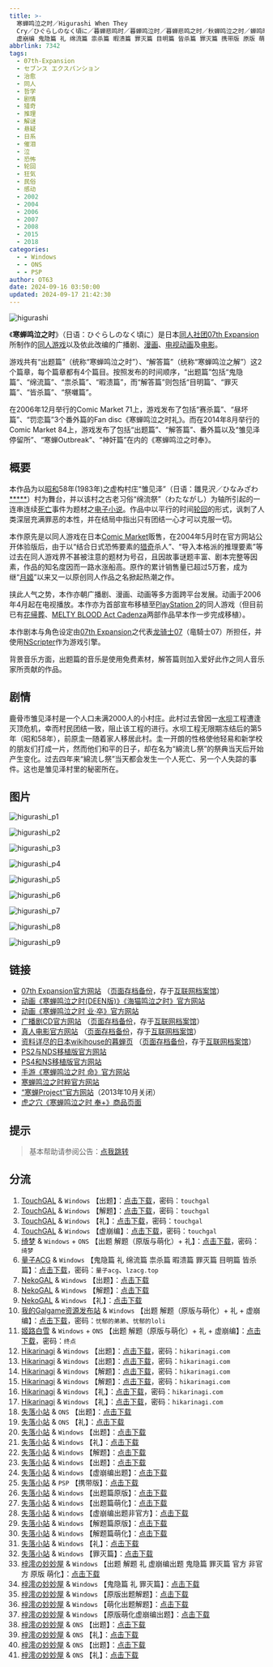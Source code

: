 ```yaml
---
title: >-
  寒蝉鸣泣之时／Higurashi When They
  Cry／ひぐらしのなく頃に／暮蝉悲鸣时／暮蝉鸣泣时／暮蝉悲鸣之时／秋蝉鸣泣之时／蝉鸣时分／蝉鸣之时／蜩鸣之时／寒蝉鸣泣时／蝉在叫人坏掉／出题 解题 礼
  虚崩编 鬼隐篇 礼 绵流篇 祟杀篇 暇溃篇 罪灭篇 目明篇 皆杀篇 罪灭篇 携带版 原版 萌化版
abbrlink: 7342
tags:
  - 07th-Expansion
  - セブンス エクスパンション
  - 治愈
  - 同人
  - 哲学
  - 剧情
  - 猎奇
  - 推理
  - 解谜
  - 悬疑
  - 日系
  - 催泪
  - 泣
  - 恐怖
  - 轮回
  - 狂気
  - 民俗
  - 感动
  - 2002
  - 2004
  - 2006
  - 2007
  - 2008
  - 2015
  - 2018
categories:
  - - Windows
  - - ONS
  - - PSP
author: OT63
date: 2024-09-16 03:50:00
updated: 2024-09-17 21:42:30
---
```


![higurashi](https://unpkg.com/galgame/img/higurashi.webp)

《**寒蝉鸣泣之时**》（日语：ひぐらしのなく頃に）是日本[同人社团](https://zh.wikipedia.org/wiki/同人社團)[07th Expansion](https://zh.wikipedia.org/wiki/07th_Expansion)所制作的[同人游戏](https://zh.wikipedia.org/wiki/同人遊戲)以及依此改编的广播剧、[漫画](https://zh.wikipedia.org/wiki/漫畫)、[电视动画](https://zh.wikipedia.org/wiki/電視動畫)及[电影](https://zh.wikipedia.org/wiki/電影)。

<!-- more -->

游戏共有“出题篇”（统称“寒蝉鸣泣之时”）、“解答篇”（统称“寒蝉鸣泣之解”）这2个篇章，每个篇章都有4个篇目。按照发布的时间顺序，“出题篇”包括“鬼隐篇”、“绵流篇”、“祟杀篇”、“暇溃篇”，而“解答篇”则包括“目明篇”、“罪灭篇”、“皆杀篇”、“祭囃篇”。

在2006年12月举行的Comic Market 71上，游戏发布了包括“赛杀篇”、“昼坏篇”、“罚恋篇”3个番外篇的Fan disc《寒蝉鸣泣之时礼》。而在2014年8月举行的Comic Market 84上，游戏发布了包括“出题篇”、“解答篇”、番外篇以及“雏见泽停留所”、“寒蝉Outbreak”、“神奸篇”在内的《寒蝉鸣泣之时奉》。

## 概要

本作品为以[昭和](https://zh.wikipedia.org/wiki/昭和)58年(1983年)之虚构村庄“雏见泽”（日语：雛見沢／ひなみざわ[*****](https://ja.wikipedia.org/wiki/雛見沢)）村为舞台，并以该村之古老习俗“绵流祭”（わたながし）为轴所引起的一连串连续[死亡](https://zh.wikipedia.org/wiki/死亡)事件为题材之[电子小说](https://zh.wikipedia.org/wiki/電子小說)。作品中以平行的时间[轮回](https://zh.wikipedia.org/wiki/輪迴)的形式，讽刺了人类深层充满罪恶的本性，并在结局中指出只有团结一心才可以克服一切。

本作原先是以同人游戏在日本[Comic Market](https://zh.wikipedia.org/wiki/Comic_Market)贩售，在2004年5月时在官方网站公开体验版后，由于以“结合日式恐怖要素的[猎奇](https://zh.wikipedia.org/wiki/獵奇)杀人”、“导入本格派的推理要素”等过去在同人游戏界不甚被注意的题材为号召，且因故事谜题丰富、剧本完整等因素，作品的知名度因而一路水涨船高。原作的累计销售量已超过5万套，成为继“[月姬](https://zh.wikipedia.org/wiki/月姬)”以来又一以原创同人作品之名掀起热潮之作。

挟此人气之势，本作亦朝广播剧、漫画、动画等多方面跨平台发展。动画于2006年4月起在电视播放。本作亦为首部宣布移植至[PlayStation 2](https://zh.wikipedia.org/wiki/PlayStation_2)的同人游戏（但目前已有[花帰葬](https://zh.wikipedia.org/wiki/花帰葬)、[MELTY BLOOD Act Cadenza](https://zh.wikipedia.org/wiki/MELTY_BLOOD)两部作品早本作一步完成移植）。

本作剧本与角色设定由[07th Expansion](https://zh.wikipedia.org/wiki/07th_Expansion)之代表[龙骑士07](https://zh.wikipedia.org/wiki/龍騎士07)（竜騎士07）所担任，并使用[NScripter](https://zh.wikipedia.org/wiki/NScripter)作为游戏引擎。

背景音乐方面，出题篇的音乐是使用免费素材，解答篇则加入爱好此作之同人音乐家所贡献的作品。

## 剧情

鹿骨市雏见泽村是一个人口未满2000人的小村庄。此村过去曾因一[水坝](https://zh.wikipedia.org/wiki/水壩)工程遭逢灭顶危机，幸而村民团结一致，阻止该工程的进行。水坝工程无限期冻结后的第5年（昭和58年），前原圭一随着家人移居此村。圭一开朗的性格使他轻易和新学校的朋友们打成一片，然而他们和平的日子，却在名为“綿流し祭”的祭典当天后开始产生变化。过去四年来“綿流し祭”当天都会发生一个人死亡、另一个人失踪的事件。这也是雏见泽村里的秘密所在。

## 图片

![higurashi_p1](https://unpkg.com/galgame/img/higurashi_p1.webp)

![higurashi_p2](https://unpkg.com/galgame/img/higurashi_p2.webp)

![higurashi_p3](https://unpkg.com/galgame/img/higurashi_p3.webp)

![higurashi_p4](https://unpkg.com/galgame/img/higurashi_p4.webp)

![higurashi_p5](https://unpkg.com/galgame/img/higurashi_p5.webp)

![higurashi_p6](https://unpkg.com/galgame/img/higurashi_p6.webp)

![higurashi_p7](https://unpkg.com/galgame/img/higurashi_p7.webp)

![higurashi_p8](https://unpkg.com/galgame/img/higurashi_p8.webp)

![higurashi_p9](https://unpkg.com/galgame/img/higurashi_p9.webp)

## 链接

- [07th Expansion官方网站](http://07th-expansion.net/) （[页面存档备份](https://web.archive.org/web/20120213175255/http://07th-expansion.net/)，存于[互联网档案馆](https://zh.wikipedia.org/wiki/互联网档案馆)）
- [动画《寒蝉鸣泣之时(DEEN版)》《海猫鸣泣之时》官方网站](http://oyashirosama.com/web/)
- [动画《寒蝉鸣泣之时 业·卒》官方网站](https://higurashianime.com/)
- [广播剧CD官方网站](http://higurashi-cd.com/) （[页面存档备份](https://web.archive.org/web/20060719063113/http://higurashi-cd.com/)，存于[互联网档案馆](https://zh.wikipedia.org/wiki/互联网档案馆)）
- [真人电影官方网站](http://www.higurashi-movie.com/) （[页面存档备份](https://web.archive.org/web/20071205231811/http://www.higurashi-movie.com/)，存于[互联网档案馆](https://zh.wikipedia.org/wiki/互联网档案馆)）
- [资料详尽的日本wikihouse的暮蝉页](http://www.wikihouse.com/higurasi/index.php) （[页面存档备份](https://web.archive.org/web/20061109181022/http://www.wikihouse.com/higurasi/index.php)，存于[互联网档案馆](https://zh.wikipedia.org/wiki/互联网档案馆)）
- [PS2与NDS移植版官方网站](https://web.archive.org/web/20101006145836/http://higu.biz/)
- [PS4和NS移植版官方网站](http://www.entergram.co.jp/higurashihou)
- [手游《寒蝉鸣泣之时 命》官方网站](https://higurashi-mei.com/)
- [寒蝉鸣泣之时粹官方网站](https://web.archive.org/web/20150906194549/http://www.kaga-create.co.jp/higurashisui/)
- [“寒蝉Project”官方网站](http://www.higurashi-pj.jp/)（2013年10月关闭）
- [虎之穴《寒蝉鸣泣之时 奉+》商品页面](https://ecs.toranoana.jp/tora/ec/cit/pages/all/item/2021/12/23/00001/)

## 提示

> 基本帮助请参阅公告：[点我跳转](/p/announcement/)

## 分流

1. [TouchGAL](https://touchgal.net/) & `Windows` 【出题】：[点击下载](https://pan.touchgal.net/s/q52OIb)，密码：`touchgal`
2. [TouchGAL](https://touchgal.net/) & `Windows` 【解题】：[点击下载](https://pan.touchgal.net/s/kgjQcg)，密码：`touchgal`
3. [TouchGAL](https://touchgal.net/) & `Windows` 【礼】：[点击下载](https://pan.touchgal.net/s/nGboiY)，密码：`touchgal`
4. [TouchGAL](https://touchgal.net/) & `Windows` 【虚崩编】：[点击下载](https://pan.touchgal.net/s/BJBNsw)，密码：`touchgal`
5. [绮梦](https://acgs.one/) & `Windows` + `ONS` 【出题 解题（原版与萌化）+ 礼】：[点击下载](https://acgs.one/game/230.html)，密码：`绮梦`
6. [量子ACG](https://lzacg.org/) & `Windows` 【鬼隐篇 礼 绵流篇 祟杀篇 暇溃篇 罪灭篇 目明篇 皆杀篇】：[点击下载](https://lzacg.org/7104)，密码：`量子acg`、`lzacg.top`
7. [NekoGAL](https://www.nekogal.com/) & `Windows` 【出题】：[点击下载](https://pan.nekogal.top/s/72ncw)
8. [NekoGAL](https://www.nekogal.com/) & `Windows` 【解题】：[点击下载](https://pan.nekogal.top/s/XRnUJ)
9. [NekoGAL](https://www.nekogal.com/) & `Windows` 【礼】：[点击下载](https://pan.nekogal.top/s/mp2Cn)
10. [我的Galgame资源发布站](https://www.ttloli.com/) & `Windows` 【出题 解题（原版与萌化）+ 礼 + 虚崩编】：[点击下载](https://www.ttloli.com/hanchanmingqizhishi.html)，密码：`忧郁的弟弟`、`忧郁的loli`
11. [姬路白雪](https://jlbx.xyz/) & `Windows` + `ONS` 【出题 解题（原版与萌化）+ 礼 + 虚崩编】：[点击下载](https://pan.jlbx.xyz/?s=%E5%AF%92%E8%9D%89%E9%B8%A3%E6%B3%A3%E4%B9%8B%E6%97%B6)，密码：`终点`
12. [Hikarinagi](https://www.hikarinagi.com/) & `Windows` 【出题】：[点击下载](https://pan.himoe.uk/s/mnGTK)，密码：`hikarinagi.com`
13. [Hikarinagi](https://www.hikarinagi.com/) & `Windows` 【出题】：[点击下载](https://pan.himoe.uk/s/n2ptq)，密码：`hikarinagi.com`
14. [Hikarinagi](https://www.hikarinagi.com/) & `Windows` 【解题】：[点击下载](https://pan.himoe.uk/s/no7tq)，密码：`hikarinagi.com`
15. [Hikarinagi](https://www.hikarinagi.com/) & `Windows` 【解题】：[点击下载](https://pan.himoe.uk/s/m13IK)，密码：`hikarinagi.com`
16. [Hikarinagi](https://www.hikarinagi.com/) & `Windows` 【礼】：[点击下载](https://pan.himoe.uk/s/o0XhL)，密码：`hikarinagi.com`
17. [Hikarinagi](https://www.hikarinagi.com/) & `Windows` 【礼】：[点击下载](https://pan.himoe.uk/s/lZ1U5)，密码：`hikarinagi.com`
18. [失落小站](https://www.shinnku.com/) & `ONS` 【出题】：[点击下载](https://www.shinnku.com/api/download/0/ons/%E5%AF%92%E8%9D%89%E9%B8%A3%E6%B3%A3%E4%B9%8B%E6%97%B6.zip)
19. [失落小站](https://www.shinnku.com/) & `ONS` 【礼】：[点击下载](https://www.shinnku.com/api/download/0/ons/%E5%AF%92%E8%9D%89%E9%B8%A3%E6%B3%A3%E4%B9%8B%E6%97%B6%E7%A4%BC.zip)
20. [失落小站](https://www.shinnku.com/) & `Windows` 【出题】：[点击下载](https://www.shinnku.com/api/download/0/win/%E5%AF%92%E8%9D%89%E9%B8%A3%E6%B3%A3%E4%B9%8B%E6%97%B6%20%E5%87%BA%E9%A2%98%E7%AF%87.7z)
21. [失落小站](https://www.shinnku.com/) & `Windows` 【礼】：[点击下载](https://www.shinnku.com/api/download/0/win/%E5%AF%92%E8%9D%89%E9%B8%A3%E6%B3%A3%E4%B9%8B%E6%97%B6%20%E7%A4%BC.7z)
22. [失落小站](https://www.shinnku.com/) & `Windows` 【解题】：[点击下载](https://www.shinnku.com/api/download/0/win/%E5%AF%92%E8%9D%89%E9%B8%A3%E6%B3%A3%E4%B9%8B%E6%97%B6%20%E8%A7%A3.7z)
23. [失落小站](https://www.shinnku.com/) & `Windows` 【出题】：[点击下载](https://www.shinnku.com/api/download/0/win/%E5%AF%92%E8%9D%89%E9%B8%A3%E6%B3%A3%E4%B9%8B%E6%97%B6.7z)
24. [失落小站](https://www.shinnku.com/) & `Windows` 【虚崩编出题】：[点击下载](https://www.shinnku.com/api/download/0/win/%E5%AF%92%E8%9D%89%E9%B8%A3%E6%B3%A3%E4%B9%8B%E6%97%B6%E8%99%9A%E5%B4%A9%E7%BC%96%E5%87%BA%E9%A2%98.7z)
25. [失落小站](https://www.shinnku.com/) & `PSP` 【携带版】：[点击下载](https://www.shinnku.com/api/download/psp/pspch/101-200/%E5%AF%92%E8%9D%89%E9%B8%A3%E6%B3%A3%E4%B9%8B%E6%97%B6%20%E6%90%BA%E5%B8%A6%E7%89%88%20[%E7%AE%80][CG%E6%B1%89%E5%8C%96%E7%BB%84]/1663%20-%20%E5%AF%92%E8%9D%89%E9%B8%A3%E6%B3%A3%E4%B9%8B%E6%97%B6%20%E6%90%BA%E5%B8%A6%E7%89%88%20[%E7%AE%80]%20[CG%E6%B1%89%E5%8C%96%E7%BB%84].iso)
26. [失落小站](https://www.shinnku.com/) & `Windows` 【出题篇原版】：[点击下载](https://www.shinnku.com/api/download/zd/0001-0500/[040813][07th%20Expansion]%20%E5%AF%92%E8%9D%89%E9%B8%A3%E6%B3%A3%E4%B9%8B%E6%97%B6%C2%B7%E5%87%BA%E9%A2%98%E7%AF%87%EF%BC%88%E5%8E%9F%E7%89%88%EF%BC%89.rar)
27. [失落小站](https://www.shinnku.com/) & `Windows` 【出题篇萌化】：[点击下载](https://www.shinnku.com/api/download/zd/0001-0500/[040813][07th%20Expansion]%20%E5%AF%92%E8%9D%89%E9%B8%A3%E6%B3%A3%E4%B9%8B%E6%97%B6%C2%B7%E5%87%BA%E9%A2%98%E7%AF%87%EF%BC%88%E8%90%8C%E5%8C%96%E7%89%88%EF%BC%89.rar)
28. [失落小站](https://www.shinnku.com/) & `Windows` 【虚崩编出题非官方】：[点击下载](https://www.shinnku.com/api/download/zd/0001-0500/[050914][07th%20Expansion]%20%E5%AF%92%E8%9D%89%E9%B8%A3%E6%B3%A3%E4%B9%8B%E6%97%B6%E8%99%9A%E5%B4%A9%E7%BC%96%E5%87%BA%E9%A2%98%EF%BC%88%E9%9D%9E%E5%AE%98%E6%96%B9%EF%BC%89.rar)
29. [失落小站](https://www.shinnku.com/) & `Windows` 【解题篇原版】：[点击下载](https://www.shinnku.com/api/download/zd/0001-0500/[060813][07th%20Expansion]%20%E5%AF%92%E8%9D%89%E9%B8%A3%E6%B3%A3%E4%B9%8B%E6%97%B6%C2%B7%E8%A7%A3%E9%A2%98%E7%AF%87%EF%BC%88%E5%8E%9F%E7%89%88%EF%BC%89.rar)
30. [失落小站](https://www.shinnku.com/) & `Windows` 【解题篇萌化】：[点击下载](https://www.shinnku.com/api/download/zd/0001-0500/[060813][07th%20Expansion]%20%E5%AF%92%E8%9D%89%E9%B8%A3%E6%B3%A3%E4%B9%8B%E6%97%B6%C2%B7%E8%A7%A3%E9%A2%98%E7%AF%87%EF%BC%88%E8%90%8C%E5%8C%96%E7%89%88%EF%BC%89.rar)
31. [失落小站](https://www.shinnku.com/) & `Windows` 【礼】：[点击下载](https://www.shinnku.com/api/download/zd/0001-0500/[061231][07th%20Expansion]%20%E5%AF%92%E8%9D%89%E9%B8%A3%E6%B3%A3%E4%B9%8B%E6%97%B6%C2%B7%E7%A4%BC.rar)
32. [失落小站](https://www.shinnku.com/) & `Windows` 【罪灭篇】：[点击下载](https://www.shinnku.com/api/download/zd/1001-1500/[180615][07th%20Expansion]%20%E5%AF%92%E8%9D%89%E9%B8%A3%E6%B3%A3%E4%B9%8B%E6%97%B6%E2%80%9B%EF%BC%9A%E7%BD%AA%E7%81%AD%E7%AF%87.rar)
33. [梓澪の妙妙屋](https://zi0.cc/) & `Windows` 【出题 解题 礼 虚崩编出题 鬼隐篇 罪灭篇 官方 非官方 原版 萌化】：[点击下载](https://zi0.cc/%60%E3%80%90%E5%90%88%E9%9B%86%E7%B3%BB%E5%88%97%E3%80%91/%E6%B1%89%E5%8C%96galgame%E4%BC%9A%E7%A4%BE%E5%90%88%E9%9B%86/%E6%B1%89%E5%8C%96%E4%BC%9A%E7%A4%BE%E5%90%88%E9%9B%86%E9%83%A8%E5%88%86%20part1/07th%20Expansion/%E6%B1%89%E5%8C%96%E7%89%88)
34. [梓澪の妙妙屋](https://zi0.cc/) & `Windows` 【鬼隐篇 礼 罪灭篇】：[点击下载](https://zi0.cc/.%E3%80%90%E5%A4%8F%E9%A3%8E%E3%80%91/.%E3%80%90%E5%A4%8F%E9%A3%8E-1%E3%80%91/AVG%EF%BC%88%E8%A7%86%E8%A7%89%E5%B0%8F%E8%AF%B4%EF%BC%89/%E3%80%90PC%E3%80%91/%E3%80%90PC%E3%80%91%E5%AF%92%E8%9D%89%E9%B8%A3%E6%B3%A3%E4%B9%8B%E6%97%B6?from=search)
35. [梓澪の妙妙屋](https://zi0.cc/) & `Windows` 【原版出题解题】：[点击下载](https://zi0.cc/.%E3%80%90%E5%A4%8F%E9%A3%8E%E3%80%91/.%E3%80%90%E5%A4%8F%E9%A3%8E-1%E3%80%91/AVG%EF%BC%88%E8%A7%86%E8%A7%89%E5%B0%8F%E8%AF%B4%EF%BC%89/%E3%80%90PC%E3%80%91/%E3%80%90PC%E3%80%91%E3%80%90%E5%8E%9F%E7%89%88%E3%80%91%E5%AF%92%E8%9D%89%E9%B8%A3%E6%B3%A3%E4%B9%8B%E6%97%B6?from=search)
36. [梓澪の妙妙屋](https://zi0.cc/) & `Windows` 【萌化出题解题】：[点击下载](https://zi0.cc/.%E3%80%90%E5%A4%8F%E9%A3%8E%E3%80%91/.%E3%80%90%E5%A4%8F%E9%A3%8E-1%E3%80%91/AVG%EF%BC%88%E8%A7%86%E8%A7%89%E5%B0%8F%E8%AF%B4%EF%BC%89/%E3%80%90PC%E3%80%91/%E3%80%90PC%E3%80%91%E3%80%90%E8%90%8C%E5%8C%96%E3%80%91%E5%AF%92%E8%9D%89%E9%B8%A3%E6%B3%A3%E4%B9%8B%E6%97%B6?from=search)
37. [梓澪の妙妙屋](https://zi0.cc/) & `Windows` 【原版萌化虚崩编出题】：[点击下载](https://zi0.cc/.%E3%80%90%E5%A4%8F%E9%A3%8E%E3%80%91/.%E3%80%90%E5%A4%8F%E9%A3%8E-1%E3%80%91/AVG%EF%BC%88%E8%A7%86%E8%A7%89%E5%B0%8F%E8%AF%B4%EF%BC%89/.%E5%85%B6%E4%BB%96/%E3%80%90PC%E3%80%91%E3%80%90%E5%8E%9F-%E8%90%8C%E3%80%91%E5%AF%92%E8%9D%89%E9%B8%A3%E6%B3%A3%E4%B9%8B%E6%97%B6%E8%99%9A%E5%B4%A9%E7%BC%96%E5%87%BA%E9%A2%98.7z?from=search)
38. [梓澪の妙妙屋](https://zi0.cc/) & `ONS` 【出题】：[点击下载](https://zi0.cc/.%E3%80%90%E5%A4%8F%E9%A3%8E%E3%80%91/.%E3%80%90%E5%A4%8F%E9%A3%8E-1%E3%80%91/%E5%AE%89%E5%8D%93/ONS/%E3%80%90ONS%E3%80%91%E5%AF%92%E8%9D%89%E9%B8%A3%E6%B3%A3%E4%B9%8B%E6%97%B6.7z?from=search)
39. [梓澪の妙妙屋](https://zi0.cc/) & `ONS` 【礼】：[点击下载](https://zi0.cc/.%E3%80%90%E5%A4%8F%E9%A3%8E%E3%80%91/.%E3%80%90%E5%A4%8F%E9%A3%8E-1%E3%80%91/%E5%AE%89%E5%8D%93/ONS/%E3%80%90ONS%E3%80%91%E5%AF%92%E8%9D%89%E9%B8%A3%E6%B3%A3%E4%B9%8B%E6%97%B6%E7%A4%BC.7z?from=search)
40. [梓澪の妙妙屋](https://zi0.cc/) & `ONS` 【出题】：[点击下载](https://zi0.cc/d/%60%E3%80%90%E5%BD%92%20%E6%A1%A3%E3%80%91/%E3%80%90ONS%E5%90%88%E9%9B%86%E3%80%91/%5B07th%20Expansion%5D%E5%AF%92%E8%9D%89%E9%B8%A3%E6%B3%A3%E4%B9%8B%E6%97%B6.7z?sign=4s3YEe2OjetOWEBVe8Y7qzv6qRA6_biggqcTuxBY7Y8=:0)
41. [梓澪の妙妙屋](https://zi0.cc/) & `ONS` 【礼】：[点击下载](https://zi0.cc/d/%60%E3%80%90%E5%BD%92%20%E6%A1%A3%E3%80%91/%E3%80%90ONS%E5%90%88%E9%9B%86%E3%80%91/%5B07th%20Expansion%5D%E5%AF%92%E8%9D%89%E9%B8%A3%E6%B3%A3%E4%B9%8B%E6%97%B6%E7%A4%BC.7z?sign=uUGQU-8R72nSj86KN8sPhXnBg6tkEsyQr2vUvfqC8XQ=:0)
